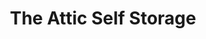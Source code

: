 ---
title: "The Attic Self Storage"
url: /west-monroe/the-attic-self-storage/
shop: storage rental
---